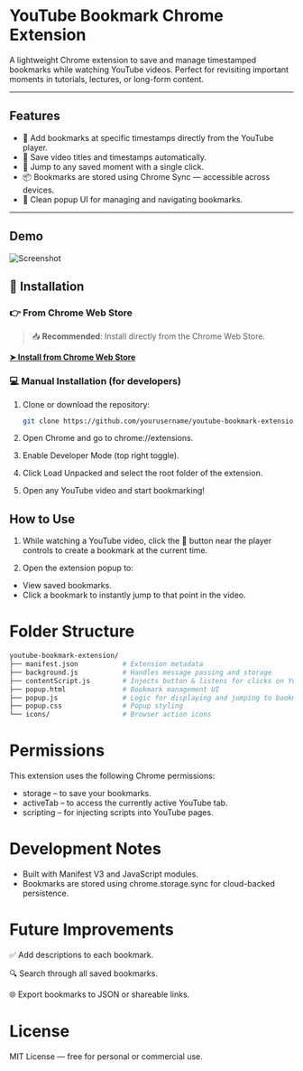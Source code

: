 # YouTube Bookmark Chrome Extension

A lightweight Chrome extension to save and manage timestamped bookmarks while watching YouTube videos. Perfect for revisiting important moments in tutorials, lectures, or long-form content.

---

## Features

- 🔖 Add bookmarks at specific timestamps directly from the YouTube player.
- 🧠 Save video titles and timestamps automatically.
- 🎯 Jump to any saved moment with a single click.
- 📦 Bookmarks are stored using Chrome Sync — accessible across devices.
- 🧩 Clean popup UI for managing and navigating bookmarks.

---

## Demo

![Screenshot](./screenshot.png)

## 🧩 Installation

### 👉 From Chrome Web Store

> 📥 **Recommended**: Install directly from the Chrome Web Store.

[**➤ Install from Chrome Web Store**](https://chrome.google.com/webstore/detail/YOUR-EXTENSION-ID)

### 💻 Manual Installation (for developers)

1. Clone or download the repository:

   ```bash
   git clone https://github.com/yourusername/youtube-bookmark-extension.git

   ```

2. Open Chrome and go to chrome://extensions.

3. Enable Developer Mode (top right toggle).

4. Click Load Unpacked and select the root folder of the extension.

5. Open any YouTube video and start bookmarking!

## How to Use

1. While watching a YouTube video, click the 🔖 button near the player controls to create a bookmark at the current time.

2. Open the extension popup to:

- View saved bookmarks.
- Click a bookmark to instantly jump to that point in the video.

# Folder Structure

```bash
youtube-bookmark-extension/
├── manifest.json           # Extension metadata
├── background.js           # Handles message passing and storage
├── contentScript.js        # Injects button & listens for clicks on YouTube pages
├── popup.html              # Bookmark management UI
├── popup.js                # Logic for displaying and jumping to bookmarks
├── popup.css               # Popup styling
└── icons/                  # Browser action icons

```

# Permissions

This extension uses the following Chrome permissions:

- storage – to save your bookmarks.
- activeTab – to access the currently active YouTube tab.
- scripting – for injecting scripts into YouTube pages.

# Development Notes

- Built with Manifest V3 and JavaScript modules.
- Bookmarks are stored using chrome.storage.sync for cloud-backed persistence.

# Future Improvements

✅ Add descriptions to each bookmark.

🔍 Search through all saved bookmarks.

🌐 Export bookmarks to JSON or shareable links.

# License

MIT License — free for personal or commercial use.
